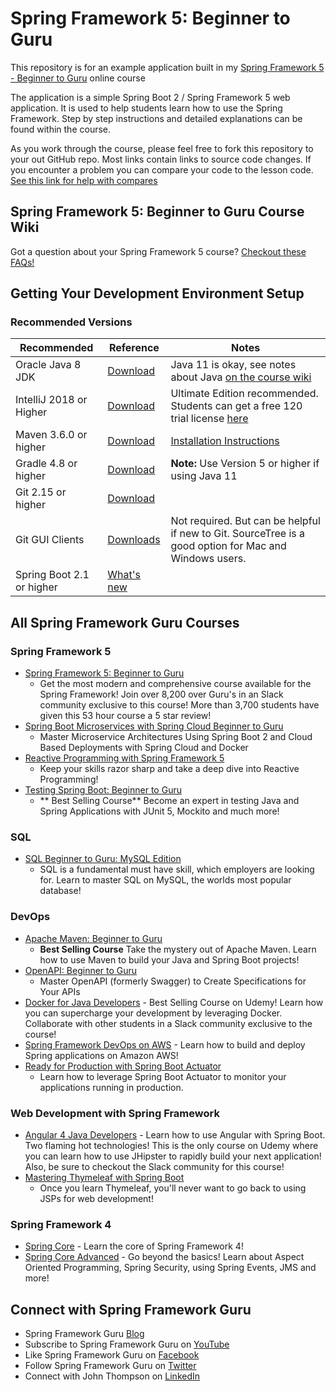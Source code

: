 # Spring Framework 5: Beginner to Guru

This repository is for an example application built in
my [Spring Framework 5 - Beginner to Guru](https://www.udemy.com/testing-spring-boot-beginner-to-guru/?couponCode=GITHUB_REPO)
online course

The application is a simple Spring Boot 2 / Spring Framework 5 web application. It is used to help students learn how to
use the Spring Framework. Step by step instructions and detailed explanations can be found within the course.

As you work through the course, please feel free to fork this repository to your out GitHub repo. Most links contain
links to source code changes. If you encounter a problem you can compare your code to the lesson
code. [See this link for help with compares](https://github.com/springframeworkguru/spring5webapp/wiki#getting-an-error-but-cannot-find-what-is-different-from-lesson-source-code)

## Spring Framework 5: Beginner to Guru Course Wiki

Got a question about your Spring Framework 5
course? [Checkout these FAQs!](https://github.com/springframeworkguru/spring5webapp/wiki)

## Getting Your Development Environment Setup

### Recommended Versions

| Recommended | Reference | Notes |
| ----------- | --------- | ----- |
| Oracle Java 8 JDK | [Download](https://www.oracle.com/technetwork/java/javase/downloads/jdk8-downloads-2133151.html) | Java 11 is okay, see notes about Java [on the course wiki](https://github.com/springframeworkguru/spring5webapp/wiki/Java-Version) |
| IntelliJ 2018 or Higher | [Download](https://www.jetbrains.com/idea/download/) | Ultimate Edition recommended. Students can get a free 120 trial license [here](https://github.com/springframeworkguru/spring5webapp/wiki/Which-IDE-to-Use%3F#how-do-i-get-the-free-120-day-trial-to-intellij-ultimate) |
| Maven 3.6.0 or higher | [Download](https://maven.apache.org/download.cgi) | [Installation Instructions](https://maven.apache.org/install.html)|
| Gradle 4.8 or higher | [Download](https://gradle.org/install/) | **Note:** Use Version 5 or higher if using Java 11 |
| Git 2.15 or higher | [Download](https://git-scm.com/downloads) | | 
| Git GUI Clients | [Downloads](https://git-scm.com/downloads/guis) | Not required. But can be helpful if new to Git. SourceTree is a good option for Mac and Windows users. |
| Spring Boot 2.1 or higher | [What's new](https://content.pivotal.io/springone-platform-2017/whats-new-in-spring-boot-2-0-phillip-webb-madhura-bhave) | | 

## All Spring Framework Guru Courses

### Spring Framework 5

* [Spring Framework 5: Beginner to Guru](https://www.udemy.com/testing-spring-boot-beginner-to-guru/?couponCode=GITHUB_REPO)
  - Get the most modern and comprehensive course available for the Spring Framework! Join over 8,200 over Guru's in an
  Slack community exclusive to this course! More than 3,700 students have given this 53 hour course a 5 star review!
* [Spring Boot Microservices with Spring Cloud Beginner to Guru](https://www.udemy.com/course/spring-boot-microservices-with-spring-cloud-beginner-to-guru/?referralCode=6142D427AE53031FEF38)
  - Master Microservice Architectures Using Spring Boot 2 and Cloud Based Deployments with Spring Cloud and Docker
* [Reactive Programming with Spring Framework 5](https://www.udemy.com/reactive-programming-with-spring-framework-5/?couponCode=GITHUB_REPO_SF5B2G)
  - Keep your skills razor sharp and take a deep dive into Reactive Programming!
* [Testing Spring Boot: Beginner to Guru](https://www.udemy.com/testing-spring-boot-beginner-to-guru/?couponCode=GITHUB_REPO_SF5B2G)
  - ** Best Selling Course** Become an expert in testing Java and Spring Applications with JUnit 5, Mockito and much
  more!

### SQL

* [SQL Beginner to Guru: MySQL Edition](https://www.udemy.com/sql-beginner-to-guru-mysql-edition/?couponCode=GITHUB_REPO_SF5B2G)
  - SQL is a fundamental must have skill, which employers are looking for. Learn to master SQL on MySQL, the worlds most
  popular database!

### DevOps

* [Apache Maven: Beginner to Guru](https://www.udemy.com/apache-maven-beginner-to-guru/?couponCode=GITHUB_REPO_SF5B2G)
  - **Best Selling Course** Take the mystery out of Apache Maven. Learn how to use Maven to build your Java and Spring
  Boot projects!
* [OpenAPI: Beginner to Guru](https://www.udemy.com/course/openapi-beginner-to-guru/?referralCode=0E7F511C749013CA6AAD)
  - Master OpenAPI (formerly Swagger) to Create Specifications for Your APIs
* [Docker for Java Developers](https://www.udemy.com/docker-for-java-developers/?couponCode=GITHUB_REPO_SF5B2G) - Best
  Selling Course on Udemy! Learn how you can supercharge your development by leveraging Docker. Collaborate with other
  students in a Slack community exclusive to the course!
* [Spring Framework DevOps on AWS](https://www.udemy.com/spring-core-devops-on-aws/?couponCode=GITHUB_REPO_SF5B2G) -
  Learn how to build and deploy Spring applications on Amazon AWS!
* [Ready for Production with Spring Boot Actuator](https://www.udemy.com/ready-for-production-with-spring-boot-actuator/?couponCode=GITHUB_REPO_SF5B2G)
  - Learn how to leverage Spring Boot Actuator to monitor your applications running in production.

### Web Development with Spring Framework

* [Angular 4 Java Developers](https://www.udemy.com/angular-4-java-developers/?couponCode=GITHUB_REPO_SF5B2G) - Learn
  how to use Angular with Spring Boot. Two flaming hot technologies! This is the only course on Udemy where you can
  learn how to use JHipster to rapidly build your next application! Also, be sure to checkout the Slack community for
  this course!
* [Mastering Thymeleaf with Spring Boot](https://www.udemy.com/mastering-thymeleaf-with-spring/?couponCode=GITHUB_REPO_SF5B2G)
  - Once you learn Thymeleaf, you'll never want to go back to using JSPs for web development!

### Spring Framework 4

* [Spring Core](https://www.udemy.com/spring-core/) - Learn the core of Spring Framework 4!
* [Spring Core Advanced](https://www.udemy.com/spring-core-advanced-beyond-the-basics/?couponCode=GITHUB_REPO_SF5B2G) -
  Go beyond the basics! Learn about Aspect Oriented Programming, Spring Security, using Spring Events, JMS and more!

## Connect with Spring Framework Guru

* Spring Framework Guru [Blog](https://springframework.guru/)
* Subscribe to Spring Framework Guru on [YouTube](https://www.youtube.com/channel/UCrXb8NaMPQCQkT8yMP_hSkw)
* Like Spring Framework Guru on [Facebook](https://www.facebook.com/springframeworkguru/)
* Follow Spring Framework Guru on [Twitter](https://twitter.com/spring_guru)
* Connect with John Thompson on [LinkedIn](http://www.linkedin.com/in/springguru)
